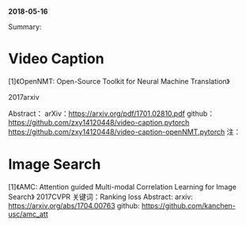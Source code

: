 **2018-05-16**

Summary:

# Video Caption

[1]《OpenNMT: Open-Source Toolkit for Neural Machine Translation》

2017arxiv

Abstract：
arXiv：https://arxiv.org/pdf/1701.02810.pdf
github：https://github.com/zxy14120448/video-caption.pytorch
        https://github.com/zxy14120448/video-caption-openNMT.pytorch
注：
# Image Search
[1]《AMC: Attention guided Multi-modal Correlation Learning for Image Search》
2017CVPR
关键词：Ranking loss
Abstract:
arxiv: https://arxiv.org/abs/1704.00763
github: https://github.com/kanchen-usc/amc_att
